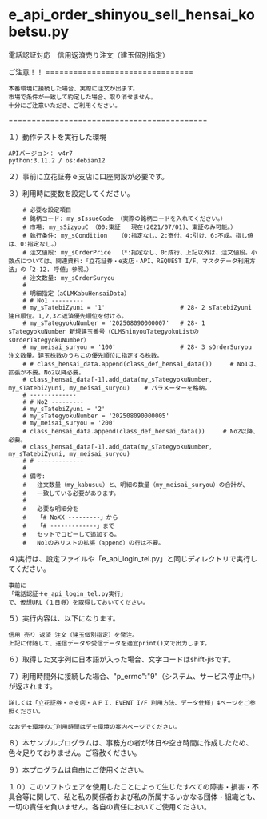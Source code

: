 # e_api_order_shinyou_sell_hensai_kobetsu.py
電話認証対応　信用返済売り注文（建玉個別指定）

ご注意！！ ================================

	本番環境に接続した場合、実際に注文が出ます。
	市場で条件が一致して約定した場合、取り消せません。
	十分にご注意いただき、ご利用ください。

===========================================



１）動作テストを実行した環境

	APIバージョン： v4r7
	python:3.11.2 / os:debian12

２）事前に立花証券ｅ支店に口座開設が必要です。
  
３）利用時に変数を設定してください。
		
		# 必要な設定項目
		# 銘柄コード: my_sIssueCode （実際の銘柄コードを入れてください。）
		# 市場: my_sSizyouC （00:東証   現在(2021/07/01)、東証のみ可能。）
		# 執行条件: my_sCondition   （0:指定なし、2:寄付、4:引け、6:不成。指し値は、0:指定なし。）
		# 注文値段: my_sOrderPrice  （*:指定なし、0:成行、上記以外は、注文値段。小数点については、関連資料:「立花証券・e支店・API、REQUEST I/F、マスタデータ利用方法」の「2-12. 呼値」参照。）
		# 注文数量: my_sOrderSuryou
		#
		# 明細指定（aCLMKabuHensaiData）
		# # No1 ---------
		# my_sTatebiZyuni = '1'                     # 28- 2 sTatebiZyuni 建日順位。1,2,3と返済優先順位を付ける。
		# my_sTategyokuNumber = '202508090000007'   # 28- 1 sTategyokuNumber 新規建玉番号（CLMShinyouTategyokuListのsOrderTategyokuNumber）
		# my_meisai_suryou = '100'                  # 28- 3 sOrderSuryou 注文数量。建玉株数のうちこの優先順位に指定する株数。
		# # class_hensai_data.append(class_def_hensai_data())     # No1は、拡張が不要。No2以降必要。
		# class_hensai_data[-1].add_data(my_sTategyokuNumber, my_sTatebiZyuni, my_meisai_suryou)    # パラメーターを格納。
		# -------------
		# # No2 ---------
		# my_sTatebiZyuni = '2'
		# my_sTategyokuNumber = '202508090000005'
		# my_meisai_suryou = '200'
		# class_hensai_data.append(class_def_hensai_data())     # No2以降、必要。
		# class_hensai_data[-1].add_data(my_sTategyokuNumber, my_sTatebiZyuni, my_meisai_suryou)
		# # -------------
		# 
		# 備考:
		#   注文数量（my_kabusuu）と、明細の数量（my_meisai_suryou）の合計が、
		#   一致している必要があります。
		#
		#   必要な明細分を
		#   「# NoXX ---------」から
		#   「# -------------」まで
		#   セットでコピーして追加する。
		#   No1のみリストの拡張（append）の行は不要。


４)実行は、設定ファイルや「e_api_login_tel.py」と同じディレクトリで実行してください。

	事前に
 	「電話認証＋e_api_login_tel.py実行」
  	で、仮想URL（１日券）を取得しておいてください。

５）実行内容は、以下になります。

	信用 売り 返済 注文（建玉個別指定）を発注。
	上記に付随して、送信データや受信データを適宜print()文で出力します。


６）取得した文字列に日本語が入った場合、文字コードはshift-jisです。

７）利用時間外に接続した場合、"p_errno":"9"（システム、サービス停止中。）が返されます。

	詳しくは「立花証券・ｅ支店・ＡＰＩ、EVENT I/F 利用方法、データ仕様」4ページをご参照ください。
  
	なおデモ環境のご利用時間はデモ環境の案内ページでください。
  
８）本サンプルプログラムは、事務方の者が休日や空き時間に作成したため、色々足りておりません。ご容赦ください。

９）本プログラムは自由にご使用ください。

１０）このソフトウェアを使用したことによって生じたすべての障害・損害・不具合等に関して、私と私の関係者および私の所属するいかなる団体・組織とも、一切の責任を負いません。各自の責任においてご使用ください。

